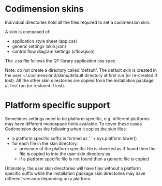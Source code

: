 # Codimension skins

Individual directories hold all the files required to set a codimension skin.

A skin is composed of:
- application style sheet (app.css)
- general settings (skin.json)
- control flow diagram settings (cflow.json)

The .css file follows the QT library application css spec.

Note: do not create a directory called 'default'. The default skin is created
      in the user ~/.codimension3/skins/default directory at first run (or
      re-created if lost). All the other skin directories are copied from the
      installation package at first run (or restored if lost).

# Platform specific support

Sometimes settings need to be platform specific, e.g. different platforms may
have different monospace fonts available. To cover these cases Codimension does
the following when it copies the skin files:
- a platform specific suffix is formed as '.' + sys.platform.lower()
- for each file in the skin directory:
  - presence of the platform specific file is checked as <file name><suffix>
    if found then the file is copied to into the user skin directory as <file name>
  - if a platform specific file is not found then a generic file is copied

Ultimately, the user skin directories will have files without a platform
specific suffix while the installation package skin directories may have
different versions depending on a platform.
